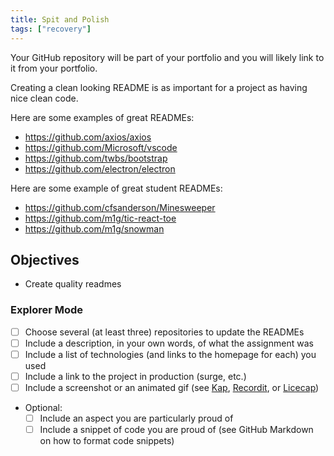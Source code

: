 ```yaml
---
title: Spit and Polish
tags: ["recovery"]
---
```


Your GitHub repository will be part of your portfolio and you will likely link
to it from your portfolio.

Creating a clean looking README is as important for a project as having nice
clean code.

Here are some examples of great READMEs:

- https://github.com/axios/axios
- https://github.com/Microsoft/vscode
- https://github.com/twbs/bootstrap
- https://github.com/electron/electron

Here are some example of great student READMEs:

- https://github.com/cfsanderson/Minesweeper
- https://github.com/m1g/tic-react-toe
- https://github.com/m1g/snowman

## Objectives

- Create quality readmes

### Explorer Mode

- [ ] Choose several (at least three) repositories to update the READMEs
- [ ] Include a description, in your own words, of what the assignment was
- [ ] Include a list of technologies (and links to the homepage for each) you
      used
- [ ] Include a link to the project in production (surge, etc.)
- [ ] Include a screenshot or an animated gif (see
      [Kap](https://github.com/wulkano/kap), [Recordit](http://recordit.co/), or
      [Licecap](https://www.cockos.com/licecap/))
- Optional:
  - [ ] Include an aspect you are particularly proud of
  - [ ] Include a snippet of code you are proud of (see GitHub Markdown on how
        to format code snippets)
